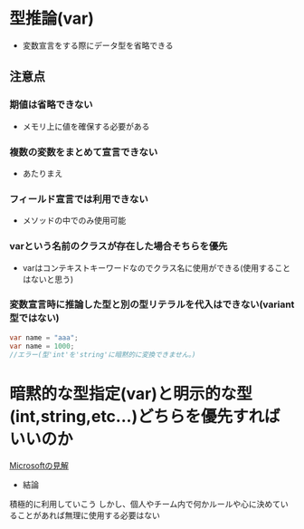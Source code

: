 # 型推論(var)
- 変数宣言をする際にデータ型を省略できる



## 注意点

### 期値は省略できない
- メモリ上に値を確保する必要がある

### 複数の変数をまとめて宣言できない
- あたりまえ

### フィールド宣言では利用できない
- メソッドの中でのみ使用可能

### varという名前のクラスが存在した場合そちらを優先
- varはコンテキストキーワードなのでクラス名に使用ができる(使用することはないと思う)

### 変数宣言時に推論した型と別の型リテラルを代入はできない(variant型ではない)

```C#
var name = "aaa";
var name = 1000;
//エラー(型'int'を'string'に暗黙的に変換できません。)
```

# 暗黙的な型指定(var)と明示的な型(int,string,etc...)どちらを優先すればいいのか

[Microsoftの見解]( https://docs.microsoft.com/ja-jp/dotnet/csharp/programming-guide/classes-and-structs/implicitly-typed-local-variablesZ )

- 結論

積極的に利用していこう
しかし、個人やチーム内で何かルールや心に決めていることがあれば無理に使用する必要はない
